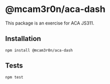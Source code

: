 # @mcam3r0n/aca-dash
This package is an exercise for ACA JS311.

## Installation

`npm install @mcam3r0n/aca-dash`

## Tests

`npm test`
